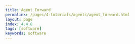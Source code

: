```yaml
---
title: Agent Forward
permalink: /pages/4-tutorials/agents/agent_forward.html
layout: page
index: 4.4.8
tags: [software]
keywords: software
---
```

